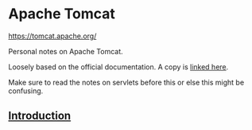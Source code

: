 # Apache Tomcat
https://tomcat.apache.org/

Personal notes on Apache Tomcat.

Loosely based on the official documentation. A copy is [linked here](official-documentation/apache-tomcat-10.0.10-fulldocs.tar.gz).

Make sure to read the notes on servlets before this or else this might be confusing.

## [Introduction](introduction.md)
